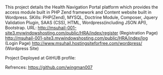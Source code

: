 This project details the Health Navigation Portal platform which provides the access module built in PHP Zend framework and Content website built in Wordpress.
SKills: PHP(Zend), MYSQL, Doctrine Module, Composer, Jquery Validation Plugin, SAAS (CSS), HTML, Wordpress(including JSON API), Bootstrap.
URL: http://msuhail-001-site3.mywindowshosting.com/public/HRA/index/register (Registration Page)
	 http://msuhail-001-site3.mywindowshosting.com/public/HRA/index/log (Login Page)
	 http://www.msuhail.hostingsiteforfree.com/wordpress/  (Wordpress Site)

Project Deployed at GitHUB profile: 

Refrences:
https://github.com/wingman007
